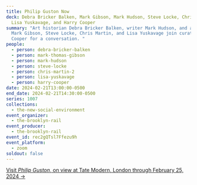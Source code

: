 ```yaml
---
title: Philip Guston Now
deck: Debra Bricker Balken, Mark Gibson, Mark Hudson, Steve Locke, Chris Martin,
  Lisa Yuskavage, and Harry Cooper
summary: "Art historian Debra Bricker Balken, writer Mark Hudson, and artists
  Mark Gibson, Steve Locke, Chris Martin, and Lisa Yuskavage join curator Harry
  Cooper for a conversation. "
people:
  - person: debra-bricker-balken
  - person: mark-thomas-gibson
  - person: mark-hudson
  - person: steve-locke
  - person: chris-martin-2
  - person: lisa-yuskavage
  - person: harry-cooper
date: 2024-02-21T13:00:00-0500
end_date: 2024-02-21T14:30:00-0500
series: 1007
collections:
  - the-new-social-environment
event_organizer:
  - the-brooklyn-rail
event_producer:
  - the-brooklyn-rail
event_id: rec2gQTsl7Ffezu9h
event_platform:
  - zoom
soldout: false
---
```

[V﻿isit *Philip Guston*, on view at Tate Modern, London through February 25, 2024 →](https://www.tate.org.uk/whats-on/tate-modern/philip-guston)